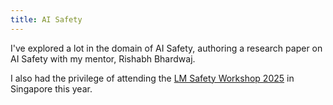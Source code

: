 ```yaml
---
title: AI Safety
---
```

I've explored a lot in the domain of AI Safety, authoring a research paper on AI Safety with my mentor, Rishabh Bhardwaj.

I also had the privilege of attending the [LM Safety Workshop 2025](./lmxsafety-25) in Singapore this year.